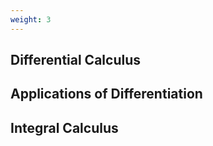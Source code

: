 ```yaml
---
weight: 3
---
```


## Differential Calculus

## Applications of Differentiation

## Integral Calculus
